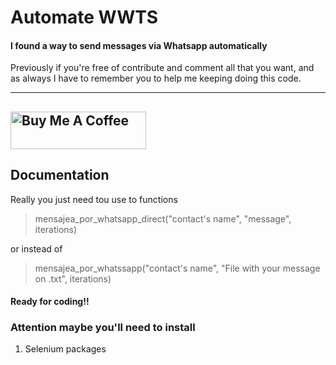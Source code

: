 # Automate WWTS
#### I found a way to send messages via Whatsapp automatically


Previously if you're free of contribute and comment all that you want, and as always I have to remember you to help me keeping doing this code.

---
 <a href="https://www.buymeacoffee.com/O0JfjUd" target="_blank"><img src="https://cdn.buymeacoffee.com/buttons/v2/default-yellow.png" alt="Buy Me A Coffee" style="height: 60px !important;width: 217px !important;" ></a>
----
## Documentation
Really you just need tou use to functions

> mensajea_por_whatsapp_direct("contact's name", "message", iterations)

or instead of
>mensajea_por_whatssapp("contact's name", "File with your message on .txt", iterations)

#### Ready for coding!!



### Attention maybe you'll need to install

1. Selenium packages

